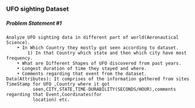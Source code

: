 ### UFO sighting Dataset
[link text itself]: https://www.kaggle.com/NUFORC/ufo-sightings/downloads/ufo-sightings.zip
##### Problem Statement #1
	Analyze UFO sighting data in different part of world(Aeronautical Science).
		• In Which Country they mostly got seen according to dataset.
			1) In that Country which state and then which city have most frequency.
		• What are Different Shapes of UFO discovered from past years.
		• Longest duration of time they stayed and where.
		• Comments regarding that event from the dataset.
	Data(Attributes): It comprises of the information gathered from sites TimeStamp for UFO ,Country where it got
			  seen,CITY,STATE,TIME-DURABILITY(SECONDS/HOUR),comments regarding that Event,Coordinates(for
			  location) etc.
